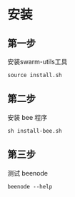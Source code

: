 
# 安装

## 第一步

安装swarm-utils工具

```
source install.sh
```

## 第二步

安装 bee 程序

```
sh install-bee.sh
```

## 第三步

测试 beenode 

```
beenode --help
```